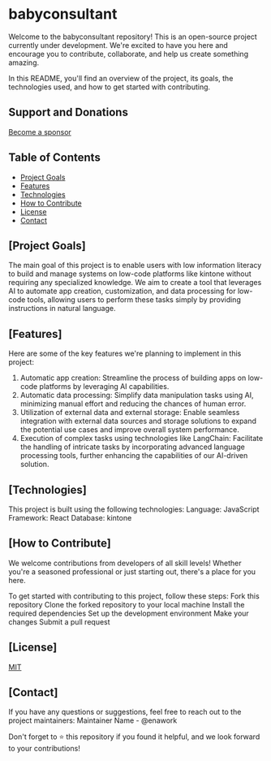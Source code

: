 # babyconsultant
Welcome to the babyconsultant repository!
This is an open-source project currently under development.
We're excited to have you here and encourage you to contribute, collaborate, and help us create something amazing.

In this README, you'll find an overview of the project, its goals, the technologies used, and how to get started with contributing.

## Support and Donations

[Become a sponsor](https://github.com/sponsors/enawork)

## Table of Contents
- [Project Goals](#project-goals)
- [Features](features)
- [Technologies](technologies)
- [How to Contribute](how-to-contribute)
- [License](license)
- [Contact](contact)

## [Project Goals]
The main goal of this project is to enable users with low information literacy to build and manage systems on low-code platforms like kintone without requiring any specialized knowledge.
We aim to create a tool that leverages AI to automate app creation, customization, and data processing for low-code tools, allowing users to perform these tasks simply by providing instructions in natural language.

## [Features]
Here are some of the key features we're planning to implement in this project:
1. Automatic app creation: Streamline the process of building apps on low-code platforms by leveraging AI capabilities.
2. Automatic data processing: Simplify data manipulation tasks using AI, minimizing manual effort and reducing the chances of human error.
3. Utilization of external data and external storage: Enable seamless integration with external data sources and storage solutions to expand the potential use cases and improve overall system performance.
4. Execution of complex tasks using technologies like LangChain: Facilitate the handling of intricate tasks by incorporating advanced language processing tools, further enhancing the capabilities of our AI-driven solution.

## [Technologies]
This project is built using the following technologies:
Language: JavaScript
Framework: React
Database: kintone

## [How to Contribute]
We welcome contributions from developers of all skill levels! Whether you're a seasoned professional or just starting out, there's a place for you here.

To get started with contributing to this project, follow these steps:
Fork this repository
Clone the forked repository to your local machine
Install the required dependencies
Set up the development environment
Make your changes
Submit a pull request

## [License]
[MIT](https://github.com/enawork/babyconsultant/blob/master/LICENSE)

## [Contact]
If you have any questions or suggestions, feel free to reach out to the project maintainers:
Maintainer Name - @enawork

Don't forget to ⭐️ this repository if you found it helpful, and we look forward to your contributions!
